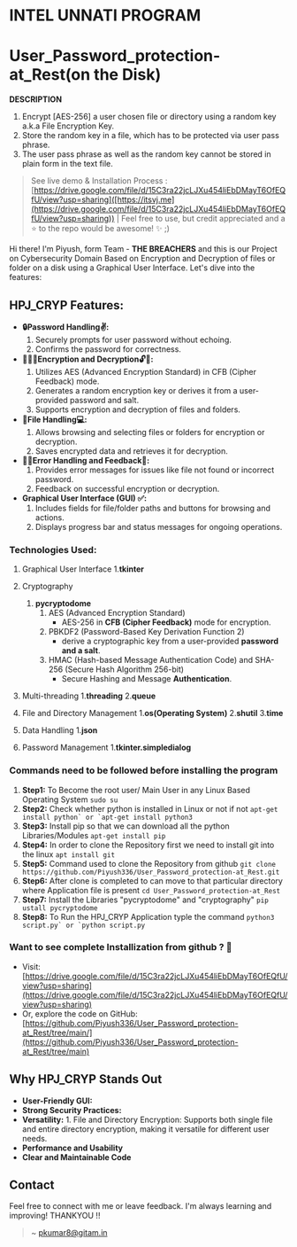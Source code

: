 # INTEL UNNATI PROGRAM 
# User_Password_protection-at_Rest(on the Disk)
**DESCRIPTION**
1. Encrypt [AES-256] a user chosen file or directory using a random key a.k.a File Encryption Key.
2. Store the random key in a file, which has to be protected via user pass phrase.
3. The user pass phrase as well as the random key cannot be stored in plain form in the text file.


> See live demo & Installation Process : [https://drive.google.com/file/d/15C3ra22jcLJXu454liEbDMayT6OfEQfU/view?usp=sharing]([https://itsvj.me](https://drive.google.com/file/d/15C3ra22jcLJXu454liEbDMayT6OfEQfU/view?usp=sharing))    |  Feel free to use, but credit appreciated and a ⭐ to the repo would be awesome! ✨ ;)


Hi there! I'm Piyush, form Team - **THE BREACHERS** and this is our Project on Cybersecurity Domain Based on Encryption and Decryption of files or folder on a disk using a Graphical User Interface. Let's dive into the features:

## **HPJ_CRYP Features:**

* **🔒Password Handling✌️:**
  1. Securely prompts for user password without echoing.
  2. Confirms the password for correctness.
* **🤖🎊📄Encryption and Decryption🔓🔐:**
  1. Utilizes AES (Advanced Encryption Standard) in CFB (Cipher Feedback) mode.
  2. Generates a random encryption key or derives it from a user-provided password and salt.
  3. Supports encryption and decryption of files and folders. 
* **📂File Handling💻:**
  1. Allows browsing and selecting files or folders for encryption or decryption.
  2. Saves encrypted data and retrieves it for decryption.
* **😵‍💫Error Handling and Feedback🚀:**
  1. Provides error messages for issues like file not found or incorrect password.
  2. Feedback on successful encryption or decryption.
* **Graphical User Interface (GUI) ✅:**
  1. Includes fields for file/folder paths and buttons for browsing and actions.
  2. Displays progress bar and status messages for ongoing operations. 


### **Technologies Used:**
1. Graphical User Interface
    1.**tkinter**

2. Cryptography
   1. **pycryptodome**
       1. AES (Advanced Encryption Standard)
            * AES-256 in **CFB (Cipher Feedback)** mode for encryption.
       2. PBKDF2 (Password-Based Key Derivation Function 2)
            * derive a cryptographic key from a user-provided **password and a salt**.
       3. HMAC (Hash-based Message Authentication Code) and SHA-256 (Secure Hash Algorithm 256-bit)
            *  Secure Hashing and Message **Authentication**.
   
3. Multi-threading
    1.**threading**
    2.**queue**

4. File and Directory Management
    1.**os(Operating System)**
    2.**shutil**
    3.**time**

5. Data Handling
    1.**json**
      
6. Password Management
    1.**tkinter.simpledialog**         


### Commands need to be followed before installing the program ###         
1. **Step1:** To Become the root user/ Main User in any Linux Based Operating System 
```sudo su```
2. **Step2:** Check whether python is installed in Linux or not if not
   ```apt-get install python` or `apt-get install python3```
3. **Step3:** Install pip so that we can download all the python Libraries/Modules
   ```apt-get install pip```
4. **Step4:** In order to clone the Repository first we need to install git into the linux
   ```apt install git```
5. **Step5:** Command used to clone the Repository from github
   ```git clone https://github.com/Piyush336/User_Password_protection-at_Rest.git```
6. **Step6:** After clone is completed to can move to that particular directory where Application file is present
   ```cd User_Password_protection-at_Rest```
7. **Step7:** Install the Libraries "pycryptodome" and "cryptography"
   ```pip ustall pycryptodome```
8. **Step8:** To Run the HPJ_CRYP Application typle the command
   ```python3 script.py` or `python script.py```               

### **Want to see complete Installization from github ? 👀**

* Visit: [https://drive.google.com/file/d/15C3ra22jcLJXu454liEbDMayT6OfEQfU/view?usp=sharing](https://drive.google.com/file/d/15C3ra22jcLJXu454liEbDMayT6OfEQfU/view?usp=sharing)
* Or, explore the code on GitHub: [https://github.com/Piyush336/User_Password_protection-at_Rest/tree/main/](https://github.com/Piyush336/User_Password_protection-at_Rest/tree/main)

## **Why HPJ_CRYP Stands Out**

* **User-Friendly GUI:**  
* **Strong Security Practices:** 
* **Versatility:**
      1. File and Directory Encryption: Supports both single file and entire directory encryption, making it versatile for different user needs.
* **Performance and Usability**
* **Clear and Maintainable Code**

## **Contact**

Feel free to connect with me or leave feedback. I'm always learning and improving! THANKYOU !!

> ~ [pkumar8@gitam.in](mailto:pkumar8@gitam.in)
